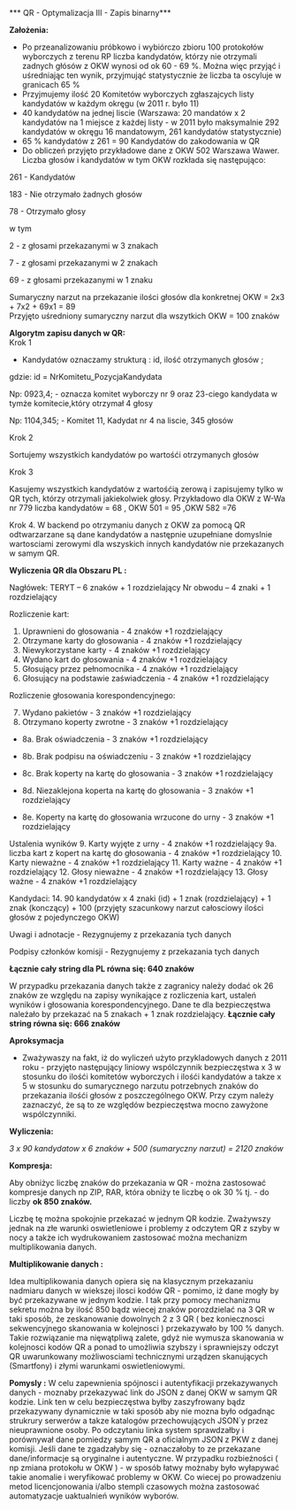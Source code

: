 *** QR - Optymalizacja III -  Zapis binarny*** 

**Założenia:**
- Po przeanalizowaniu próbkowo i wybiórczo zbioru 100 protokołów wyborczych z terenu RP liczba kandydatów, którzy nie otrzymali zadnych głósów  z OKW  wynosi od  ok 60 - 69 %. Można więc przyjąć i uśredniając ten wynik, przyjmująć statystycznie że liczba ta oscyluje w granicach  65 %  
- Przyjmujemy ilość 20 Komitetów wyborczych zgłaszajcych listy kandydatów w każdym okręgu (w 2011 r. było 11)  
- 40 kandydatów na jednej liscie (Warszawa: 20 mandatów x 2 kandydatów na 1 miejsce z każdej listy - w 2011 było maksymalnie 292 kandydatów w okręgu 16 mandatowym, 261 kandydatów statystycznie)
- 65 % kandydatów z 261 = 90 Kandydatów do zakodowania w QR
- Do obliczeń przyjęto  przykładowe dane z OKW 502 Warszawa Wawer. Liczba głosów i kandydatów w tym OKW rozkłada się następująco: 

261 - Kandydatów

183 - Nie otrzymało żadnych głosów 

78  - Otrzymało głosy

w tym 

2 - z głosami przekazanymi w 3 znakach

7 - z głosami przekazanymi w 2 znakach

69 - z głosami przekazanymi w 1 znaku


Sumaryczny narzut na przekazanie ilości głosów dla konkretnej OKW  = 2x3 + 7x2 + 69x1 = 89  
Przyjęto uśredniony sumaryczny narzut dla wszytkich OKW = 100 znaków

 **Algorytm zapisu danych w QR:**  
Krok 1 
 - Kandydatów oznaczamy strukturą :
  id, ilość otrzymanych głosów ;

gdzie: 
id = NrKomitetu_PozycjaKandydata

Np: 0923,4;  - oznacza  komitet wyborczy nr 9 oraz 23-ciego kandydata w tymże komitecie,który otrzymał 4 głosy 

Np: 1104,345; - Komitet 11, Kadydat nr 4 na liscie, 345 głosów 
 
Krok 2

Sortujemy wszystkich kandydatów po wartośći otrzymanych głosów 

Krok 3

Kasujemy wszystkich kandydatów z wartośćią zerową  i zapisujemy tylko w QR tych, którzy otrzymali jakiekolwiek głosy.  Przykładowo dla OKW  z W-Wa nr 779 liczba kandydatów =  68 , OKW 501 = 95 ,OKW 582 =76

Krok 4. 
W backend po otrzymaniu danych z OKW za pomocą QR odtwarzarzane są dane kandydatów  a następnie uzupełniane domyslnie wartosciami zerowymi dla wszyskich innych kandydatów nie przekazanych w samym QR. 

 **Wyliczenia QR  dla Obszaru PL :**  

Nagłówek:
TERYT – 6 znaków + 1 rozdzielający
Nr obwodu – 4 znaki + 1 rozdzielający

Rozliczenie kart:
1. Uprawnieni do głosowania - 4 znaków +1 rozdzielający
2. Otrzymane karty do głosowania - 4 znaków +1 rozdzielający
3. Niewykorzystane karty - 4 znaków +1 rozdzielający
4. Wydano kart do głosowania - 4 znaków +1 rozdzielający
5. Głosujący przez pełnomocnika - 4 znaków +1 rozdzielający
6. Głosujący na podstawie zaświadczenia - 4 znaków +1 rozdzielający



Rozliczenie głosowania korespondencyjnego:

7. Wydano pakietów - 3 znaków +1 rozdzielający
8. Otrzymano koperty zwrotne - 3 znaków +1 rozdzielający

- 8a. Brak oświadczenia - 3 znaków +1 rozdzielający

- 8b. Brak podpisu na oświadczeniu - 3 znaków +1 rozdzielający

- 8c. Brak koperty na kartę do głosowania - 3 znaków +1 rozdzielający

- 8d. Niezaklejona koperta na kartę do głosowania - 3 znaków +1 rozdzielający

- 8e. Koperty na kartę do głosowania wrzucone do urny - 3 znaków +1 rozdzielający

Ustalenia wyników
9. Karty wyjęte z urny - 4 znaków +1 rozdzielający
9a. liczba kart z kopert na kartę do głosowania - 4 znaków +1 rozdzielający
10. Karty nieważne - 4 znaków +1 rozdzielający
11. Karty ważne - 4 znaków +1 rozdzielający
12. Głosy nieważne - 4 znaków +1 rozdzielający
13. Głosy ważne - 4 znaków +1 rozdzielający


Kandydaci:
14. 90 kandydatów x 4 znaki (id) + 1 znak (rozdzielający) + 1 znak (konczący) + 100  (przyjęty szacunkowy narzut całosciowy ilości głosów z pojedynczego OKW) 

Uwagi i adnotacje - 
Rezygnujemy z przekazania tych danych


Podpisy członków komisji - 
Rezygnujemy z przekazania tych danych

**Łącznie cały string dla PL równa się: 640 znaków**

W przypadku przekazania danych  także z zagranicy należy dodać ok 26 znaków ze względu na zapisy wynikające z rozliczenia kart, ustaleń wyników i głosowania korespondencyjnego. Dane te dla bezpieczęstwa należało by przekazać na 5 znakach + 1 znak rozdzielający. 
**Łącznie cały string  równa się: 666 znaków**

**Aproksymacja**
- Zważywaszy na fakt, iż do wyliczeń użyto przykladowych danych z 2011 roku - przyjęto  następujący liniowy wspólczynnik bezpieczęstwa x 3 w stosunku do ilośći komitetów wyborczych i ilośći kandydatów a takze  x 5 w stosunku do sumarycznego narzutu potrzebnych znaków do przekazania ilośći głosów z poszczególnego OKW. Przy czym należy zaznaczyć, że są to ze względów bezpieczęstwa mocno zawyżone wspólczynniki.

**Wyliczenia:**

*3 x 90 kandydatow x 6 znaków  + 500 (sumaryczny narzut) = 2120 znaków*
 
 **Kompresja:**
 
Aby obniżyc liczbę znaków do przekazania w QR - można zastosować kompresje danych np ZIP, RAR, która obniży te liczbę o ok 30 % tj. - do liczby **ok 850 znaków.** 
 
Liczbę tę można spokojnie przekazać w jednym QR kodzie. Zważywszy jednak na złe warunki oswietleniowe i problemy z odczytem QR z szyby w nocy a także ich wydrukowaniem zastosować można mechanizm multiplikowania danych. 
 
  **Multiplikowanie danych :**
  
Idea multiplikowania danych opiera się na klasycznym przekazaniu nadmiaru danych w wiekszej ilosci kodów QR - pomimo, iż dane mogły by być przekazywane w jednym kodzie.  I tak przy pomocy mechanizmu sekretu można by ilość 850 bądz wiecej znaków porozdzielać na 3 QR w taki sposób, że zeskanowanie dowolnych 2 z 3 QR ( bez koniecznosci sekwencyjnego skanowania w kolejnosci ) przekazywało by 100 % danych. Takie rozwiązanie ma nięwątpliwą zalete, gdyż nie wymusza skanowania w kolejnosci kodów  QR a ponad to umożliwia szybszy i sprawniejszy odczyt QR uwarunkowany możliwosciami technicznymi urządzen skanujących (Smartfony)  i złymi warunkami oswietleniowymi.  


**Pomysly :**
W celu zapewnienia spójnosci i autentyfikacji przekazywanych danych  - moznaby przekazywać link do JSON z danej OKW w samym QR kodzie. Link ten w celu bezpieczęstwa byłby zaszyfrowany bądz przekazywany dynamicznie w taki sposób aby nie mozna było odgadnąc strukrury serwerów a takze katalogów przechowujących JSON`y przez nieuprawnione osoby. Po odczytaniu linka system sprawdzałby i porównywał dane pomiedzy samym QR a oficialnym JSON z PKW  z danej komisji. Jeśli dane te  zgadzałyby się - oznaczałoby to ze przekazane dane/informacje są oryginalne i autentyczne. W przypadku rozbieżności ( np zmiana protokołu w OKW ) - w sposób łatwy możnaby było wyłapywać takie anomalie i weryfikować problemy w OKW.  Co wiecej po prowadzeniu metod licencjonowania i/albo stempli czasowych można zastosować automatyzacje uaktualnień wyników wyborów.  


